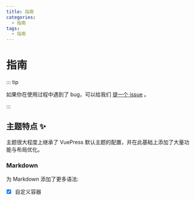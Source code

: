 ```yaml
---
title: 指南
categories:
  - 指南
tags:
  - 指南
---
```

# 指南

::: tip

如果你在使用过程中遇到了 bug，可以给我们 [提一个 issue](https://github.com/vuepress-star/vuepress-theme-star/issues) 。

:::

## 主题特点 ✨

主题很大程度上继承了 VuePress 默认主题的配置，并在此基础上添加了大量功能与布局优化。

<!-- more -->

### Markdown
为 Markdown 添加了更多语法:
- [x] 自定义容器
